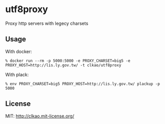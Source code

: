 utf8proxy
=========

Proxy http servers with legecy charsets

## Usage

With docker:

    % docker run --rm -p 5000:5000 -e PROXY_CHARSET=big5 -e PROXY_HOST=http://lis.ly.gov.tw/ -t clkao/utf8proxy


With plack:

    % env PROXY_CHARSET=big5 PROXY_HOST=http://lis.ly.gov.tw/ plackup -p 5000

## License

MIT: http://clkao.mit-license.org/
